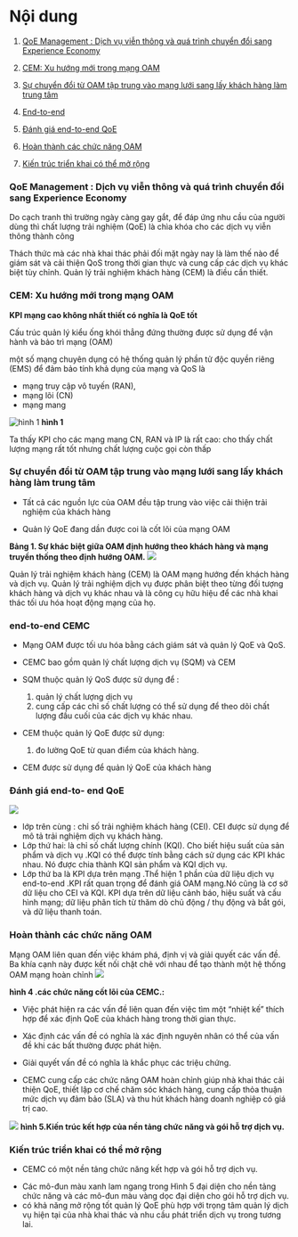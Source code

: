 # Nội dung
1. [QoE Management : Dịch vụ viễn thông và quá trình chuyển đổi sang Experience Economy](#qoe-management--dịch-vụ-viễn-thông-và-quá-trình-chuyển-đổi-sang-experience-economy)

2. [CEM: Xu hướng mới trong mạng OAM](#cem-xu-hướng-mới-trong-mạng-oam)

3. [Sự chuyển đổi từ OAM tập trung vào mạng lưới sang lấy khách hàng làm trung tâm](#sự-chuyển-đổi-từ-oam-tập-trung-vào-mạng-lưới-sang-lấy-khách-hàng-làm-trung-tâm)

4. [End-to-end ](#end-to-end-cemc)

5. [Đánh giá end-to-end QoE ]()

6. [Hoàn thành các chức năng OAM](#hoàn-thành-các-chức-năng-oam)

7. [Kiến trúc triển khai có thể mở rộng](#kiến-trúc-triển-khai-có-thể-mở-rộng)


### QoE Management : Dịch vụ viễn thông và quá trình chuyển đổi sang Experience Economy

Do cạch tranh thì trường ngày càng gay gắt, để đáp ứng nhu cầu của người dùng thì  chất lượng trải nghiệm (QoE)  là chìa khóa cho các dịch vụ viễn thông thành công

Thách thức mà các nhà khai thác phải đối mặt ngày nay là làm thế nào để giám sát và cải thiện QoS trong thời gian thực và cung cấp các dịch vụ khác biệt tùy chỉnh. Quản lý trải nghiệm khách hàng (CEM) là điều cần thiết.

### CEM: Xu hướng mới trong mạng OAM


**KPI mạng cao không nhất thiết có nghĩa là QoE tốt**

Cấu trúc quản lý kiểu ống khói thẳng đứng thường được sử dụng để vận hành và bảo trì mạng (OAM)

một số mạng chuyên dụng  có hệ thống quản lý phần tử độc quyền riêng (EMS) để đảm bảo tính khả dụng của mạng và QoS là 

   *  mạng truy cập vô tuyến (RAN),
   *  mạng lõi (CN)
   *  mạng mang

  ![hình 1](https://res-www.zte.com.cn/mediares/magazine/publication/tech_en/article/201203/307247/W020120521638501459265.jpg?la=en)     **hình 1**
  
  Ta thấy KPI cho các mạng mang CN, RAN và IP là rất cao:
  cho thấy chất lượng mạng rất tốt nhưng chất lượng cuộc gọi còn thấp
  
### Sự chuyển đổi từ OAM tập trung vào mạng lưới sang lấy khách hàng làm trung tâm
  
  - Tất cả các nguồn lực của OAM đều tập trung vào việc cải thiện trải nghiệm của khách hàng
   
   - Quản lý QoE đang dần được coi là cốt lõi của mạng OAM
   
**Bảng 1. Sự khác biệt giữa OAM định hướng theo khách hàng và mạng truyền thống theo định hướng OAM.**
![](https://res-www.zte.com.cn/mediares/magazine/publication/tech_en/article/201203/307247/W020120521638503003326.jpg?la=en)

Quản lý trải nghiệm khách hàng (CEM) là OAM mạng hướng đến khách hàng và dịch vụ. Quản lý trải nghiệm dịch vụ được phân biệt theo từng đối tượng khách hàng và dịch vụ khác nhau và là công cụ hữu hiệu để các nhà khai thác tối ưu hóa hoạt động mạng của họ.

### end-to-end CEMC 

+ Mạng OAM được tối ưu hóa bằng cách giám sát và quản lý QoE và QoS.

 + CEMC bao gồm quản lý chất lượng dịch vụ (SQM) và CEM

+ SQM thuộc quản lý QoS được sử dụng để :
     1. quản lý chất lượng dịch vụ
     2. cung cấp các chỉ số chất lượng có thể  sử dụng để theo dõi chất lượng đầu cuối của các dịch vụ khác nhau.
     
+ CEM thuộc quản lý QoE được sử dụng:
    1. đo lường QoE từ quan điểm của khách hàng.    
+  CEM được sử dụng để quản lý QoE của khách hàng

### Đánh giá end-to- end QoE 

![](https://res-www.zte.com.cn/mediares/magazine/publication/tech_en/article/201203/307247/W020120521638503088839.jpg?la=en)

+ lớp trên cùng : chỉ số trải nghiệm khách hàng (CEI).
 CEI được sử dụng để mô tả trải nghiệm dịch vụ khách hàng.
+ Lớp thứ hai: là chỉ số chất lượng chính (KQI). Cho biết hiệu suất của sản phẩm và dịch vụ .KQI có thể được tính bằng cách sử dụng các KPI khác nhau. Nó được chia thành KQI sản phẩm và KQI dịch vụ. 
+ Lớp thứ ba là KPI dựa trên mạng .Thể hiện 1 phần của dữ liệu dịch vụ  end-to-end .KPI rất quan trọng để đánh giá OAM mạng.Nó cũng là cơ sở dữ liệu cho CEI và KQI. KPI dựa trên dữ liệu cảnh báo, hiệu suất và cấu hình mạng; dữ liệu phân tích từ thăm dò chủ động / thụ động và bắt gói, và dữ liệu thanh toán.

### Hoàn thành các chức năng OAM

Mạng OAM liên quan đến việc khám phá, định vị và giải quyết các vấn đề. Ba khía cạnh này được kết nối chặt chẽ với nhau để tạo thành một hệ thống OAM mạng hoàn chỉnh
![](https://res-www.zte.com.cn/mediares/magazine/publication/tech_en/article/201203/307247/W020120521638503357522.jpg?la=en)

**hình 4 .các chức năng cốt lõi của CEMC.:**

* Việc phát hiện ra các vấn đề liên quan đến việc tìm một “nhiệt kế” thích hợp để xác định QoE của khách hàng trong thời gian thực.

* Xác định các vấn đề có nghĩa là xác định nguyên nhân có thể của vấn đề khi các bất thường được phát hiện.

* Giải quyết vấn đề có nghĩa là khắc phục các triệu chứng.

* CEMC cung cấp các chức năng OAM hoàn chỉnh giúp nhà khai thác cải thiện QoE, thiết lập cơ chế chăm sóc khách hàng, cung cấp thỏa thuận mức dịch vụ đảm bảo (SLA) và thu hút khách hàng doanh nghiệp có giá trị cao.

![](https://res-www.zte.com.cn/mediares/magazine/publication/tech_en/article/201203/307247/W020120521638503531906.jpg?la=en) 
**hình 5.Kiến trúc kết hợp của nền tảng chức năng và gói hỗ trợ dịch vụ.**

### Kiến trúc triển khai có thể mở rộng
* CEMC có một nền tảng chức năng kết hợp và gói hỗ trợ dịch vụ.

+ Các mô-đun màu xanh lam ngang trong Hình 5 đại diện cho nền tảng chức năng và các mô-đun màu vàng dọc đại diện cho gói hỗ trợ dịch vụ. 
+ có khả năng mở rộng tốt quản lý QoE phù hợp với trọng tâm quản lý dịch vụ hiện tại của nhà khai thác và nhu cầu phát triển dịch vụ trong tương lai.






   
   
 
